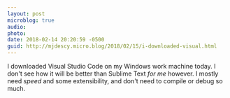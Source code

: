 ```yaml
---
layout: post
microblog: true
audio: 
photo: 
date: 2018-02-14 20:20:59 -0500
guid: http://mjdescy.micro.blog/2018/02/15/i-downloaded-visual.html
---
```

I downloaded Visual Studio Code on my Windows work machine today. I don't see how it will be better than Sublime Text _for me_ however. I mostly need _speed_ and some extensibility, and don't need to compile or debug so much.
